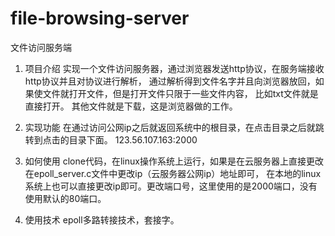 # file-browsing-server
文件访问服务端
1. 项目介绍
实现一个文件访问服务器，通过浏览器发送http协议，在服务端接收http协议并且对协议进行解析，
通过解析得到文件名字并且向浏览器放回，如果使文件就打开文件，但是打开文件只限于一些文件内容，
比如txt文件就是直接打开。 其他文件就是下载，这是浏览器做的工作。

2. 实现功能
在通过访问公网ip之后就返回系统中的根目录，在点击目录之后就跳转到点击的目录下面。
123.56.107.163:2000

3. 如何使用
clone代码，在linux操作系统上运行，如果是在云服务器上直接更改在epoll_server.c文件中更改ip（云服务器公网ip）地址即可，
在本地的linux系统上也可以直接更改ip即可。更改端口号，这里使用的是2000端口，没有使用默认的80端口。

4. 使用技术
epoll多路转接技术，套接字。
